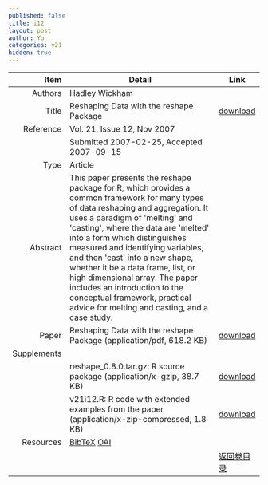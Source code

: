 ```yaml
---
published: false
title: i12
layout: post
author: Yu
categories: v21
hidden: true
---
```


| Item | Detail | Link |
|---:|---|---|
| Authors | Hadley  Wickham| |
| Title |Reshaping Data with the reshape Package | [download](http://www.jstatsoft.org/v21/i12/paper) |
| Reference |Vol. 21, Issue 12, Nov 2007 | |
| | Submitted 2007-02-25, Accepted 2007-09-15| | 
| Type | Article| |
| Abstract | This paper presents the reshape package for R, which provides a common framework for many types of data reshaping and aggregation. It uses a paradigm  of 'melting' and 'casting', where the data are 'melted' into a form which distinguishes measured and identifying variables, and then 'cast' into a new shape, whether it be a data frame, list, or high dimensional array.  The paper includes an introduction to the conceptual framework, practical advice for melting and casting, and a case study.| |
| Paper | Reshaping Data with the reshape Package  (application/pdf, 618.2 KB)| [download](http://www.jstatsoft.org/v21/i12/paper) |
| Supplements | | |
| |reshape_0.8.0.tar.gz: R source package  (application/x-gzip, 38.7 KB)|  [download](http://www.jstatsoft.org/v21/i12/supp/1) |
| |v21i12.R: R code with extended examples from the paper  (application/x-zip-compressed, 1.8 KB)|  [download](http://www.jstatsoft.org/v21/i12/supp/2) |
| Resources | [BibTeX](http://www.jstatsoft.org/v21/i12/bibtex) [OAI](http://www.jstatsoft.org/oai?verb=GetRecord&identifier=oai.jstatsoft/v21/i12&prefix=oai_dc)| |
| |  | [返回卷目录]({{site.baseurl}}/volume/v21.html) |